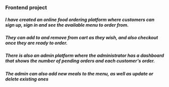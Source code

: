 ### Frontend project

##### I have created an online food ordering platform where customers can sign up, sign in and see the available menu to order from.
##### They can add to and remove from cart as they wish, and also checkout once they are ready to order.
##### There is also an admin platform where the administrator has a dashboard that shows the number of pending orders and each customer's order.
##### The admin can also add new meals to the menu, as well as update or delete existing ones
